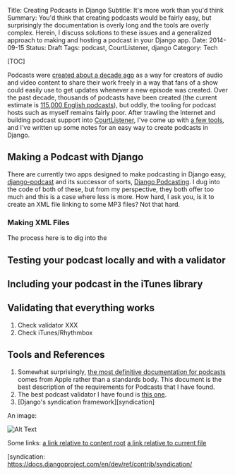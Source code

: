 Title: Creating Podcasts in Django
Subtitle: It's more work than you'd think
Summary: You'd think that creating podcasts would be fairly easy, but surprisingly the documentation is overly long and the tools are overly complex. Herein, I discuss solutions to these issues and a generalized approach to making and hosting a podcast in your Django app. 
Date: 2014-09-15
Status: Draft
Tags: podcast, CourtListener, django
Category: Tech

[TOC]

Podcasts were [created about a decade ago][wikipedia] as a way for creators of audio and video content to share their work freely in a way that fans of a show could easily use to get updates whenever a new episode was created. Over the past decade, thousands of podcasts have been created (the current estimate is [115,000 English podcasts][count]), but oddly, the tooling for podcast hosts such as myself remains fairly poor. After trawling the Internet and building podcast support into [CourtListener][cl], I've come up with [a few tools][tools], and I've written up some notes for an easy way to create podcasts in Django. 


## Making a Podcast with Django

There are currently two apps designed to make podcasting in Django easy, [django-podcast][podcast] and its successor of sorts, [Django Podcasting][podcasting]. I dug into the code of both of these, but from my perspective, they both offer too much and this is a case where less is more. How hard, I ask you, is it to create an XML file linking to some MP3 files? Not that hard.

### Making XML Files

The process here is to dig into the 


## Testing your podcast locally and with a validator


## Including your podcast in the iTunes library


## Validating that everything works

1. Check validator XXX
1. Check iTunes/Rhythmbox 


## Tools and References

1. Somewhat surprisingly, [the most definitive documentation for podcasts][docs] comes from Apple rather than a standards body. This document is the best description of the requirements for Podcasts that I have found.
1. The best podcast validator I have found is [this one][validator].
1. [Django's syndication framework][syndication]



An image:

![Alt Text]({filename}/images/han.jpg)

Some links:
[a link relative to content root]({filename}/article1.md)
[a link relative to current file]({filename}../article1.md)


[wikipedia]: https://en.wikipedia.org/wiki/Podcast
[docs]: https://www.apple.com/itunes/podcasts/specs.html
[rsspec]: http://www.rssboard.org/rss-specification
[atomspec]: https://tools.ietf.org/html/rfc4287
[validator]: XXXXX
[count]: http://themyndset.com/2012/01/how-many-podcasts-are-there-whats-the-future-of-the-podcast/
[tools]: #tools-and-references
[cl]: https://www.courtlistener.com
[podcasting]: https://github.com/rizumu/django-podcasting
[podcast]: https://github.com/jefftriplett/django-podcast
[syndication: https://docs.djangoproject.com/en/dev/ref/contrib/syndication/
